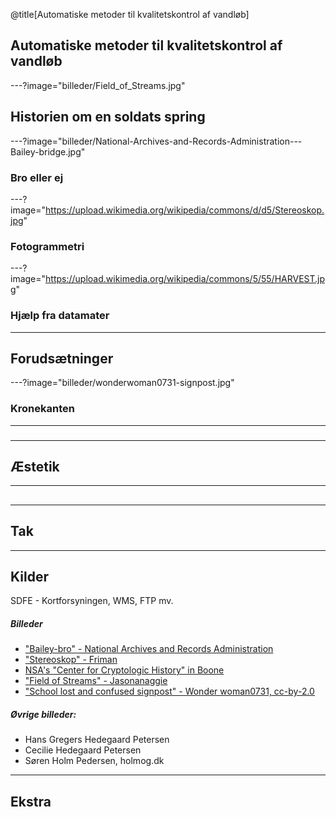 @title[Automatiske metoder til kvalitetskontrol af vandløb]

<!-- Uggerby å - Fotograf: Søren Holm Pedersen, holmog.dk-->
## Automatiske metoder til kvalitetskontrol af vandløb

---?image="billeder/Field_of_Streams.jpg"

## Historien om en soldats spring

---?image="billeder/National-Archives-and-Records-Administration---Bailey-bridge.jpg"
### Bro eller ej
<!-- Sort/hvid Kampvogn og bro -->


---?image="https://upload.wikimedia.org/wikipedia/commons/d/d5/Stereoskop.jpg"
<!-- Fotogrammetri-bænk -->
### Fotogrammetri


---?image="https://upload.wikimedia.org/wikipedia/commons/5/55/HARVEST.jpg"
<!-- Gammel datamat -->
### Hjælp fra datamater



<!-- SAMMENBINDING? -->

---
## Forudsætninger


---?image="billeder/wonderwoman0731-signpost.jpg"
### Kronekanten


---
### 


---
## Æstetik


--- 
## 


--- 
## Tak



---
## Kilder

SDFE - Kortforsyningen, WMS, FTP mv.

##### Billeder
- ["Bailey-bro" - National Archives and Records Administration](https://da.wikipedia.org/wiki/Fil:%22Don%27t_tell_me_there%27s_anything_the_engineers_can%27t_do._We_built_bridges_where_bridges_couldn%27t_be_built._We_built..._-_NARA_-_535980.tif)
- ["Stereoskop" - Friman](https://commons.wikimedia.org/wiki/File:Stereoskop.jpg)
- [NSA's "Center for Cryptologic History" in Boone](https://commons.wikimedia.org/wiki/File:HARVEST.jpg)
- ["Field of Streams" - Jasonanaggie](https://commons.wikimedia.org/wiki/File:Field_of_Streams_(6997132076).jpg)
- ["School lost and confused signpost" - Wonder woman0731, cc-by-2.0](https://www.flickr.com/photos/wildrose115/23173416364)

##### Øvrige billeder:
- Hans Gregers Hedegaard Petersen
- Cecilie Hedegaard Petersen
- Søren Holm Pedersen, holmog.dk


---
## Ekstra


